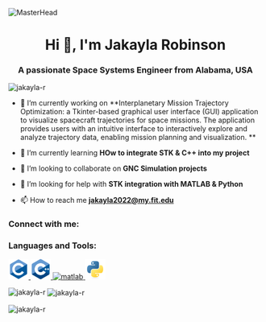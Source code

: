 ![MasterHead](https://mir-s3-cdn-cf.behance.net/project_modules/max_1200/1599d7107019725.5f9d3c7bae636.gif)
<h1 align="center">Hi 👋, I'm Jakayla Robinson</h1>
<h3 align="center">A passionate Space Systems Engineer from Alabama, USA</h3>


<p align="left"> <img src="https://komarev.com/ghpvc/?username=jakayla-r&label=Profile%20views&color=0e75b6&style=flat" alt="jakayla-r" /> </p>

- 🔭 I’m currently working on **Interplanetary Mission Trajectory Optimization: a Tkinter-based graphical user interface (GUI) application to visualize spacecraft trajectories for space missions. The application provides users with an intuitive interface to interactively explore and analyze trajectory data, enabling mission planning and visualization.
**

- 🌱 I’m currently learning **HOw to integrate STK & C++ into my project**

- 👯 I’m looking to collaborate on **GNC Simulation projects**

- 🤝 I’m looking for help with **STK integration with MATLAB & Python**

- 📫 How to reach me **jakayla2022@my.fit.edu**

<h3 align="left">Connect with me:</h3>
<p align="left">
</p>

<h3 align="left">Languages and Tools:</h3>
<p align="left"> <a href="https://www.cprogramming.com/" target="_blank" rel="noreferrer"> <img src="https://raw.githubusercontent.com/devicons/devicon/master/icons/c/c-original.svg" alt="c" width="40" height="40"/> </a> <a href="https://www.w3schools.com/cpp/" target="_blank" rel="noreferrer"> <img src="https://raw.githubusercontent.com/devicons/devicon/master/icons/cplusplus/cplusplus-original.svg" alt="cplusplus" width="40" height="40"/> </a> <a href="https://www.mathworks.com/" target="_blank" rel="noreferrer"> <img src="https://upload.wikimedia.org/wikipedia/commons/2/21/Matlab_Logo.png" alt="matlab" width="40" height="40"/> </a> <a href="https://www.python.org" target="_blank" rel="noreferrer"> <img src="https://raw.githubusercontent.com/devicons/devicon/master/icons/python/python-original.svg" alt="python" width="40" height="40"/> </a> </p>

<p><img align="left" src="https://github-readme-stats.vercel.app/api/top-langs?username=jakayla-r&show_icons=true&locale=en&layout=compact" alt="jakayla-r" /></p>

<p>&nbsp;<img align="center" src="https://github-readme-stats.vercel.app/api?username=jakayla-r&show_icons=true&locale=en" alt="jakayla-r" /></p>

<p><img align="center" src="https://github-readme-streak-stats.herokuapp.com/?user=jakayla-r&" alt="jakayla-r" /></p>
